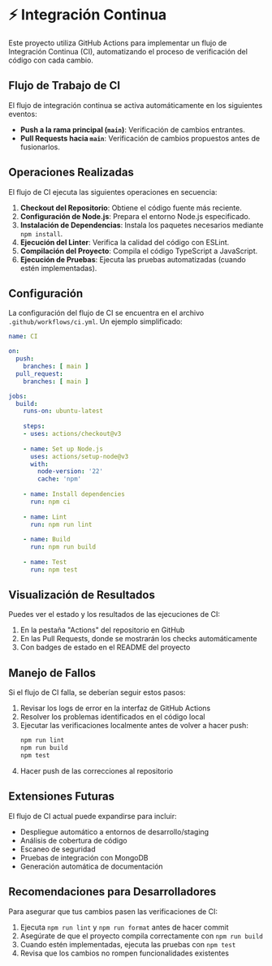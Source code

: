 # ⚡ Integración Continua

Este proyecto utiliza GitHub Actions para implementar un flujo de Integración Continua (CI), automatizando el proceso de verificación del código con cada cambio.

## Flujo de Trabajo de CI

El flujo de integración continua se activa automáticamente en los siguientes eventos:

- **Push a la rama principal (`main`)**: Verificación de cambios entrantes.
- **Pull Requests hacia `main`**: Verificación de cambios propuestos antes de fusionarlos.

## Operaciones Realizadas

El flujo de CI ejecuta las siguientes operaciones en secuencia:

1. **Checkout del Repositorio**: Obtiene el código fuente más reciente.
2. **Configuración de Node.js**: Prepara el entorno Node.js especificado.
3. **Instalación de Dependencias**: Instala los paquetes necesarios mediante `npm install`.
4. **Ejecución del Linter**: Verifica la calidad del código con ESLint.
5. **Compilación del Proyecto**: Compila el código TypeScript a JavaScript.
6. **Ejecución de Pruebas**: Ejecuta las pruebas automatizadas (cuando estén implementadas).

## Configuración

La configuración del flujo de CI se encuentra en el archivo `.github/workflows/ci.yml`. Un ejemplo simplificado:

```yaml
name: CI

on:
  push:
    branches: [ main ]
  pull_request:
    branches: [ main ]

jobs:
  build:
    runs-on: ubuntu-latest
    
    steps:
    - uses: actions/checkout@v3
    
    - name: Set up Node.js
      uses: actions/setup-node@v3
      with:
        node-version: '22'
        cache: 'npm'
    
    - name: Install dependencies
      run: npm ci
    
    - name: Lint
      run: npm run lint
    
    - name: Build
      run: npm run build
    
    - name: Test
      run: npm test
```

## Visualización de Resultados

Puedes ver el estado y los resultados de las ejecuciones de CI:

1. En la pestaña "Actions" del repositorio en GitHub
2. En las Pull Requests, donde se mostrarán los checks automáticamente
3. Con badges de estado en el README del proyecto

## Manejo de Fallos

Si el flujo de CI falla, se deberían seguir estos pasos:

1. Revisar los logs de error en la interfaz de GitHub Actions
2. Resolver los problemas identificados en el código local
3. Ejecutar las verificaciones localmente antes de volver a hacer push:
   ```bash
   npm run lint
   npm run build
   npm test
   ```
4. Hacer push de las correcciones al repositorio

## Extensiones Futuras

El flujo de CI actual puede expandirse para incluir:

- Despliegue automático a entornos de desarrollo/staging
- Análisis de cobertura de código
- Escaneo de seguridad
- Pruebas de integración con MongoDB
- Generación automática de documentación

## Recomendaciones para Desarrolladores

Para asegurar que tus cambios pasen las verificaciones de CI:

1. Ejecuta `npm run lint` y `npm run format` antes de hacer commit
2. Asegúrate de que el proyecto compila correctamente con `npm run build`
3. Cuando estén implementadas, ejecuta las pruebas con `npm test`
4. Revisa que los cambios no rompen funcionalidades existentes